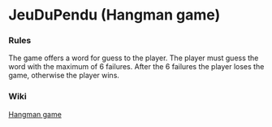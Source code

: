 # JeuDuPendu (Hangman game)

### Rules
The game offers a word for guess to the player.
The player must guess the word with the maximum of 6 failures. 
After the 6 failures the player loses the game, otherwise the player wins.

### Wiki
[Hangman game](https://en.wikipedia.org/wiki/Hangman_(game))

